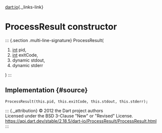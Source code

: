 [dart:io](../../dart-io/dart-io-library){._links-link}

ProcessResult constructor
=========================

::: {.section .multi-line-signature}
ProcessResult(

1.  [int](../../dart-core/int-class) pid,
2.  [int](../../dart-core/int-class) exitCode,
3.  dynamic stdout,
4.  dynamic stderr

)
:::

Implementation {#source}
--------------

``` {.language-dart data-language="dart"}
ProcessResult(this.pid, this.exitCode, this.stdout, this.stderr);
```

::: {._attribution}
© 2012 the Dart project authors\
Licensed under the BSD 3-Clause \"New\" or \"Revised\" License.\
<https://api.dart.dev/stable/2.18.5/dart-io/ProcessResult/ProcessResult.html>
:::
